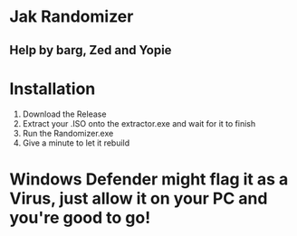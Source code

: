 # Jak Randomizer
## Help by barg, Zed and Yopie

# Installation
1. Download the Release
2. Extract your .ISO onto the extractor.exe and wait for it to finish
3. Run the Randomizer.exe
4. Give a minute to let it rebuild 

# Windows Defender might flag it as a Virus, just allow it on your PC and you're good to go!
